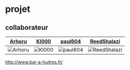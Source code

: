 # projet

## collaborateur
[Arhoru](https://github.com/Arhoru) | [Kl000](https://github.com/Kl000)|[paul604](https://github.com/paul604) | [ReedShalazi](https://github.com/ReedShalazi) 
---|---|---|---
![Arhoru](https://avatars1.githubusercontent.com/Arhoru) | ![Kl000](https://avatars2.githubusercontent.com/Kl000?s=44) |![paul604](https://avatars2.githubusercontent.com/paul604?s=44) | ![ReedShalazi](https://avatars2.githubusercontent.com/ReedShalazi?s=44)


http://www.bar-a-huitres.fr/
